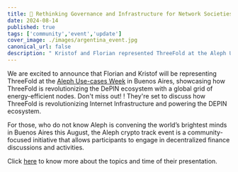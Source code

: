 ```yaml
---
title: 📣 Rethinking Governance and Infrastructure for Network Societies- Aleph Use-cases Week	
date: 2024-08-14
published: true
tags: ['community','event','update']
cover_image: ./images/argentina_event.jpg
canonical_url: false
description: " Kristof and Florian represented ThreeFold at the Aleph Use-cases Week in Buenos Aires."
---
```


We are excited to announce that Florian and Kristof will be representing ThreeFold at the [Aleph Use-cases Week](https://app.sola.day/event/aleph) in Buenos Aires, showcasing how ThreeFold is revolutionizing the DePIN ecosystem with a global grid of energy-efficient nodes. Don't miss out! ! They're set to discuss how ThreeFold is revolutionizing Internet Infrastructure and powering the DEPIN ecosystem.

For those, who do not know Aleph is convening the world’s brightest minds in Buenos Aires this August, the Aleph crypto track event is a community-focused initiative that allows participants to engage in decentralized finance discussions and activities.

Click [here](https://lu.ma/4p4tcvb5) to know more about the topics and time of their presentation.
